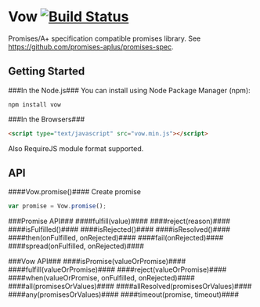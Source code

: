 Vow [![Build Status](https://secure.travis-ci.org/dfilatov/jspromise.png)](http://travis-ci.org/dfilatov/jspromise)
=========

Promises/A+ specification compatible promises library.
See https://github.com/promises-aplus/promises-spec.

Getting Started
---------------
###In the Node.js###
You can install using Node Package Manager (npm):

    npm install vow

###In the Browsers###
```html
<script type="text/javascript" src="vow.min.js"></script>
```
Also RequireJS module format supported.

API
---
####Vow.promise()####
Create promise
````javascript
var promise = Vow.promise();    
````
###Promise API###
####fulfill(value)####
####reject(reason)####
####isFulfilled()####
####isRejected()####
####isResolved()####
####then(onFulfilled, onRejected)####
####fail(onRejected)####
####spread(onFulfilled, onRejected)####

###Vow API###
####isPromise(valueOrPromise)####
####fulfill(valueOrPromise)####
####reject(valueOrPromise)####
####when(valueOrPromise, onFulfilled, onRejected)####
####all(promisesOrValues)####
####allResolved(promisesOrValues)####
####any(promisesOrValues)####
####timeout(promise, timeout)####
